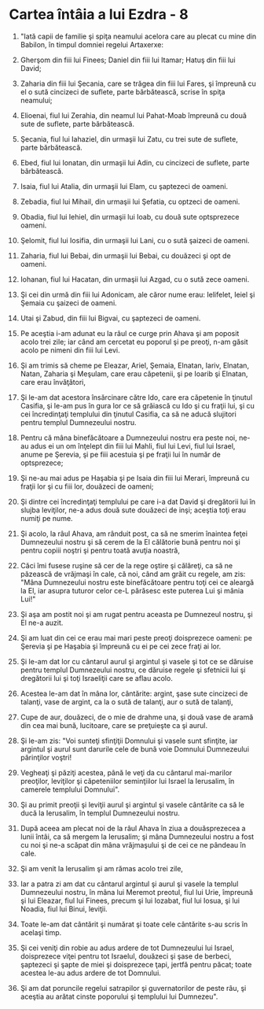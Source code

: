 # Cartea &#238;nt&#226;ia a lui Ezdra - 8

1. "Iată capii de familie şi spiţa neamului acelora care au plecat cu mine din Babilon, în timpul domniei regelui Artaxerxe: 

2. Gherşom din fiii lui Finees; Daniel din fiii lui Itamar; Hatuş din fiii lui David; 

3. Zaharia din fiii lui Şecania, care se trăgea din fiii lui Fares, şi împreună cu el o sută cincizeci de suflete, parte bărbătească, scrise în spiţa neamului; 

4. Elioenai, fiul lui Zerahia, din neamul lui Pahat-Moab împreună cu două sute de suflete, parte bărbătească. 

5. Şecania, fiul lui Iahaziel, din urmaşii lui Zatu, cu trei sute de suflete, parte bărbătească. 

6. Ebed, fiul lui Ionatan, din urmaşii lui Adin, cu cincizeci de suflete, parte bărbătească. 

7. Isaia, fiul lui Atalia, din urmaşii lui Elam, cu şaptezeci de oameni. 

8. Zebadia, fiul lui Mihail, din urmaşii lui Şefatia, cu optzeci de oameni. 

9. Obadia, fiul lui Iehiel, din urmaşii lui Ioab, cu două sute optsprezece oameni. 

10. Şelomit, fiul lui Iosifia, din urmaşii lui Lani, cu o sută şaizeci de oameni. 

11. Zaharia, fiul lui Bebai, din urmaşii lui Bebai, cu douăzeci şi opt de oameni. 

12. Iohanan, fiul lui Hacatan, din urmaşii lui Azgad, cu o sută zece oameni. 

13. Şi cei din urmă din fiii lui Adonicam, ale căror nume erau: Ielifelet, Ieiel şi Şemaia cu şaizeci de oameni. 

14. Utai şi Zabud, din fiii lui Bigvai, cu şaptezeci de oameni. 

15. Pe aceştia i-am adunat eu la râul ce curge prin Ahava şi am poposit acolo trei zile; iar când am cercetat eu poporul şi pe preoţi, n-am găsit acolo pe nimeni din fiii lui Levi. 

16. Şi am trimis să cheme pe Eleazar, Ariel, Şemaia, Elnatan, Iariv, Elnatan, Natan, Zaharia şi Meşulam, care erau căpetenii, şi pe Ioarib şi Elnatan, care erau învăţători, 

17. Şi le-am dat acestora însărcinare către Ido, care era căpetenie în ţinutul Casifia, şi le-am pus în gura lor ce să grăiască cu Ido şi cu fraţii lui, şi cu cei încredinţaţi templului din ţinutul Casifia, ca să ne aducă slujitori pentru templul Dumnezeului nostru. 

18. Pentru că mâna binefăcătoare a Dumnezeului nostru era peste noi, ne-au adus ei un om înţelept din fiii lui Mahli, fiul lui Levi, fiul lui Israel, anume pe Şerevia, şi pe fiii acestuia şi pe fraţii lui în număr de optsprezece; 

19. Şi ne-au mai adus pe Haşabia şi pe Isaia din fiii lui Merari, împreună cu fraţii lor şi cu fiii lor, douăzeci de oameni; 

20. Şi dintre cei încredinţaţi templului pe care i-a dat David şi dregătorii lui în slujba leviţilor, ne-a adus două sute douăzeci de inşi; aceştia toţi erau numiţi pe nume. 

21. Şi acolo, la râul Ahava, am rânduit post, ca să ne smerim înaintea feţei Dumnezeului nostru şi să cerem de la El călătorie bună pentru noi şi pentru copiii noştri şi pentru toată avuţia noastră, 

22. Căci îmi fusese ruşine să cer de la rege oştire şi călăreţi, ca să ne păzească de vrăjmaşi în cale, că noi, când am grăit cu regele, am zis: "Mâna Dumnezeului nostru este binefăcătoare pentru toţi cei ce aleargă la El, iar asupra tuturor celor ce-L părăsesc este puterea Lui şi mânia Lui!" 

23. Şi aşa am postit noi şi am rugat pentru aceasta pe Dumnezeul nostru, şi El ne-a auzit. 

24. Şi am luat din cei ce erau mai mari peste preoţi doisprezece oameni: pe Şerevia şi pe Haşabia şi împreună cu ei pe cei zece fraţi ai lor. 

25. Şi le-am dat lor cu cântarul aurul şi argintul şi vasele şi tot ce se dăruise pentru templul Dumnezeului nostru, ce dăruise regele şi sfetnicii lui şi dregătorii lui şi toţi Israeliţii care se aflau acolo. 

26. Acestea le-am dat în mâna lor, cântărite: argint, şase sute cincizeci de talanţi, vase de argint, ca la o sută de talanţi, aur o sută de talanţi, 

27. Cupe de aur, douăzeci, de o mie de drahme una, şi două vase de aramă din cea mai bună, lucitoare, care se preţuieşte ca şi aurul. 

28. Şi le-am zis: "Voi sunteţi sfinţiţii Domnului şi vasele sunt sfinţite, iar argintul şi aurul sunt darurile cele de bună voie Domnului Dumnezeului părinţilor voştri! 

29. Vegheaţi şi păziţi acestea, până le veţi da cu cântarul mai-marilor preoţilor, leviţilor şi căpeteniilor seminţiilor lui Israel la Ierusalim, în camerele templului Domnului". 

30. Şi au primit preoţii şi leviţii aurul şi argintul şi vasele cântărite ca să le ducă la Ierusalim, în templul Dumnezeului nostru. 

31. După aceea am plecat noi de la râul Ahava în ziua a douăsprezecea a lunii întâi, ca să mergem la Ierusalim; şi mâna Dumnezeului nostru a fost cu noi şi ne-a scăpat din mâna vrăjmaşului şi de cei ce ne pândeau în cale. 

32. Şi am venit la Ierusalim şi am rămas acolo trei zile, 

33. Iar a patra zi am dat cu cântarul argintul şi aurul şi vasele la templul Dumnezeului nostru, în mâna lui Meremot preotul, fiul lui Urie, împreună şi lui Eleazar, fiul lui Finees, precum şi lui Iozabat, fiul lui Iosua, şi lui Noadia, fiul lui Binui, leviţii. 

34. Toate le-am dat cântărit şi numărat şi toate cele cântărite s-au scris în acelaşi timp. 

35. Şi cei veniţi din robie au adus ardere de tot Dumnezeului lui Israel, doisprezece viţei pentru tot Israelul, douăzeci şi şase de berbeci, şaptezeci şi şapte de miei şi doisprezece ţapi, jertfă pentru păcat; toate acestea le-au adus ardere de tot Domnului. 

36. Şi am dat poruncile regelui satrapilor şi guvernatorilor de peste râu, şi aceştia au arătat cinste poporului şi templului lui Dumnezeu". 


